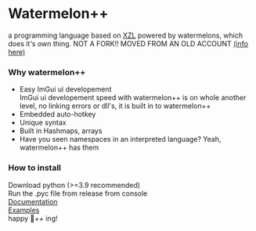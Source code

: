 # Watermelon++
a programming language based on [XZL](https://github.com/aceinet/xzlang) powered by watermelons, which does it's own thing. NOT A FORK!! MOVED FROM AN OLD ACCOUNT [(info here)](https://github.com/aceinetx/WhatHappened)
<br>
### Why watermelon++
- Easy ImGui ui developement<br>
ImGui ui developement speed with watermelon++ is on whole another level, no linking errors or dll's, it is built in to watermelon++
- Embedded auto-hotkey
- Unique syntax
- Built in Hashmaps, arrays
- Have you seen namespaces in an interpreted language? Yeah, watermelon++ has them
### How to install
Download python (>=3.9 recommended)
<br>Run the .pyc file from release from console
<br>[Documentation](DOCS.md)
<br>[Examples](EXAMPLES.md)
<br>happy 🍉++ ing!
